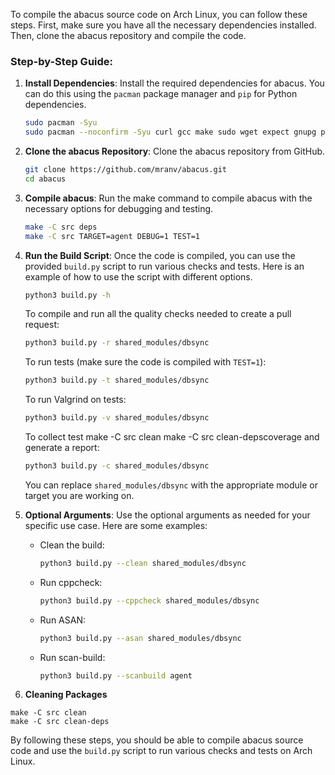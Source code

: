 To compile the abacus source code on Arch Linux, you can follow these steps. First, make sure you have all the necessary dependencies installed. Then, clone the abacus repository and compile the code.

### Step-by-Step Guide:

1. **Install Dependencies**:
   Install the required dependencies for abacus. You can do this using the `pacman` package manager and `pip` for Python dependencies.

   ```bash
   sudo pacman -Syu
   sudo pacman --noconfirm -Syu curl gcc make sudo wget expect gnupg perl-base perl fakeroot python brotli automake autoconf libtool gawk libsigsegv nodejs base-devel inetutils cmake git python3 python-pip valgrind cppcheck lcov astyle clang cmocka pcre pcre2 boost boost-libs
   ```

2. **Clone the abacus Repository**:
   Clone the abacus repository from GitHub.

   ```bash
   git clone https://github.com/mranv/abacus.git
   cd abacus
   ```

3. **Compile abacus**:
   Run the make command to compile abacus with the necessary options for debugging and testing.

   ```bash
   make -C src deps
   make -C src TARGET=agent DEBUG=1 TEST=1
   ```

4. **Run the Build Script**:
   Once the code is compiled, you can use the provided `build.py` script to run various checks and tests. Here is an example of how to use the script with different options.

   ```bash
   python3 build.py -h
   ```

   To compile and run all the quality checks needed to create a pull request:

   ```bash
   python3 build.py -r shared_modules/dbsync
   ```

   To run tests (make sure the code is compiled with `TEST=1`):

   ```bash
   python3 build.py -t shared_modules/dbsync
   ```

   To run Valgrind on tests:

   ```bash
   python3 build.py -v shared_modules/dbsync
   ```

   To collect test make -C src clean
   make -C src clean-depscoverage and generate a report:

   ```bash
   python3 build.py -c shared_modules/dbsync
   ```

   You can replace `shared_modules/dbsync` with the appropriate module or target you are working on.

5. **Optional Arguments**:
   Use the optional arguments as needed for your specific use case. Here are some examples:

   - Clean the build:

     ```bash
     python3 build.py --clean shared_modules/dbsync
     ```

   - Run cppcheck:

     ```bash
     python3 build.py --cppcheck shared_modules/dbsync
     ```

   - Run ASAN:

     ```bash
     python3 build.py --asan shared_modules/dbsync
     ```

   - Run scan-build:

     ```bash
     python3 build.py --scanbuild agent
     ```

6. **Cleaning Packages**

```
make -C src clean
make -C src clean-deps
```

By following these steps, you should be able to compile abacus source code and use the `build.py` script to run various checks and tests on Arch Linux.

